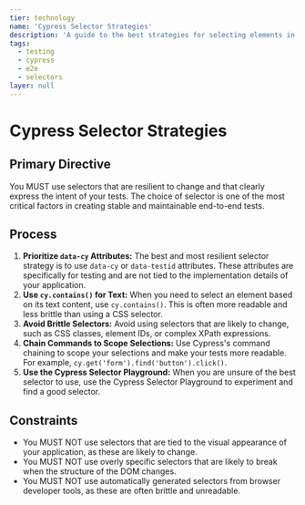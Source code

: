 ```yaml
---
tier: technology
name: 'Cypress Selector Strategies'
description: 'A guide to the best strategies for selecting elements in Cypress tests to create stable and resilient tests.'
tags:
  - testing
  - cypress
  - e2e
  - selectors
layer: null
---
```


# Cypress Selector Strategies

## Primary Directive

You MUST use selectors that are resilient to change and that clearly express the intent of your tests. The choice of selector is one of the most critical factors in creating stable and maintainable end-to-end tests.

## Process

1.  **Prioritize `data-cy` Attributes:** The best and most resilient selector strategy is to use `data-cy` or `data-testid` attributes. These attributes are specifically for testing and are not tied to the implementation details of your application.
2.  **Use `cy.contains()` for Text:** When you need to select an element based on its text content, use `cy.contains()`. This is often more readable and less brittle than using a CSS selector.
3.  **Avoid Brittle Selectors:** Avoid using selectors that are likely to change, such as CSS classes, element IDs, or complex XPath expressions.
4.  **Chain Commands to Scope Selections:** Use Cypress's command chaining to scope your selections and make your tests more readable. For example, `cy.get('form').find('button').click()`.
5.  **Use the Cypress Selector Playground:** When you are unsure of the best selector to use, use the Cypress Selector Playground to experiment and find a good selector.

## Constraints

- You MUST NOT use selectors that are tied to the visual appearance of your application, as these are likely to change.
- You MUST NOT use overly specific selectors that are likely to break when the structure of the DOM changes.
- You MUST NOT use automatically generated selectors from browser developer tools, as these are often brittle and unreadable.
